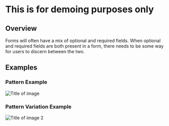 # This is for demoing purposes only

## Overview
Forms will often have a mix of optional and required fields. When optional and required fields are both present in a form, there needs to be some way for users to discern between the two.

## Examples

### Pattern Example
![Title of image](img/image-name-goes-here.jpg)

### Pattern Variation Example
![Title of image 2](img/image-name-goes-here-2.jpg)
